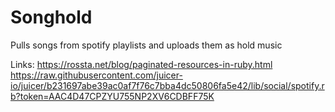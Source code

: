 # Songhold
Pulls songs from spotify playlists and uploads them as hold music

Links:
https://rossta.net/blog/paginated-resources-in-ruby.html
https://raw.githubusercontent.com/juicer-io/juicer/b231697abe39ac0af7f76c7bba4dc50806fa5e42/lib/social/spotify.rb?token=AAC4D47CPZYU755NP2XV6CDBFF75K

